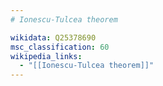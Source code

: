 ```yaml
---
# Ionescu-Tulcea theorem

wikidata: Q25378690
msc_classification: 60
wikipedia_links:
  - "[[Ionescu-Tulcea theorem]]"
---
```


